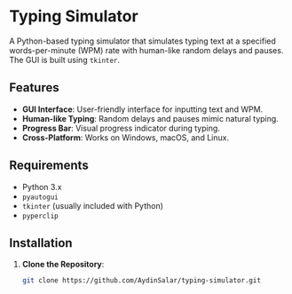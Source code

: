 # Typing Simulator

A Python-based typing simulator that simulates typing text at a specified words-per-minute (WPM) rate with human-like random delays and pauses. The GUI is built using `tkinter`.

## Features

- **GUI Interface**: User-friendly interface for inputting text and WPM.
- **Human-like Typing**: Random delays and pauses mimic natural typing.
- **Progress Bar**: Visual progress indicator during typing.
- **Cross-Platform**: Works on Windows, macOS, and Linux.

## Requirements

- Python 3.x
- `pyautogui`
- `tkinter` (usually included with Python)
- `pyperclip`

## Installation

1. **Clone the Repository**:
   ```bash
   git clone https://github.com/AydinSalar/typing-simulator.git
